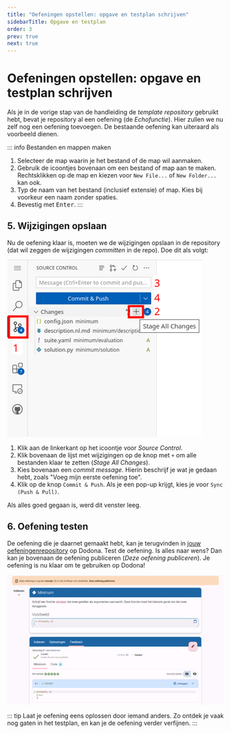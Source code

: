 ```yaml
---
title: "Oefeningen opstellen: opgave en testplan schrijven"
sidebarTitle: Opgave en testplan
order: 3
prev: true
next: true
---
```


# Oefeningen opstellen: opgave en testplan schrijven

Als je in de vorige stap van de handleiding de _template repository_ gebruikt hebt, bevat je repository al een oefening (de _Echofunctie_).
Hier zullen we nu zelf nog een oefening toevoegen.
De bestaande oefening kan uiteraard als voorbeeld dienen.

::: info Bestanden en mappen maken
1. Selecteer de map waarin je het bestand of de map wil aanmaken.
2. Gebruik de icoontjes bovenaan om een bestand of map aan te maken. Rechtsklikken op de map en kiezen voor `New File...` of `New Folder...` kan ook.
2. Typ de naam van het bestand (inclusief extensie) of map. Kies bij voorkeur een naam zonder spaties.
3. Bevestig met <kbd>Enter</kbd>.
:::

<!--@include: ../../examples/_common.md-->

## 5. Wijzigingen opslaan

Nu de oefening klaar is, moeten we de wijzigingen opslaan in de repository (dat wil zeggen de wijzigingen _committen_ in de repo).
Doe dit als volgt:

![commit window](./commit.png)

1. Klik aan de linkerkant op het icoontje voor _Source Control_.
2. Klik bovenaan de lijst met wijzigingen op de knop met `+` om alle bestanden klaar te zetten (_Stage All Changes_).
3. Kies bovenaan een _commit message_. Hierin beschrijf je wat je gedaan hebt, zoals "Voeg mijn eerste oefening toe".
4. Klik op de knop `Commit & Push`. Als je een pop-up krijgt, kies je voor `Sync (Push & Pull)`.

Als alles goed gegaan is, werd dit venster leeg.

## 6. Oefening testen

De oefening die je daarnet gemaakt hebt, kan je terugvinden in [jouw oefeningenrepository](https://dodona.be/nl/repositories/) op Dodona. Test de oefening. Is alles naar wens? Dan kan je bovenaan de oefening publiceren (_Deze oefening publiceren_). Je oefening is nu klaar om te gebruiken op Dodona!

![Minimum oefening](./minimum.png)

::: tip
Laat je oefening eens oplossen door iemand anders. Zo ontdek je vaak nog gaten in het testplan, en kan je de oefening verder verfijnen.
:::
